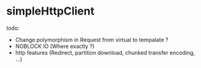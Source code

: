 # simpleHttpClient

todo:
 * Change polymorphism in Request from virtual to tempalate ?
 * NOBLOCK IO (Where exactly ?)
 * http features (Redirect, partition download, chunked transfer encoding, ...)
